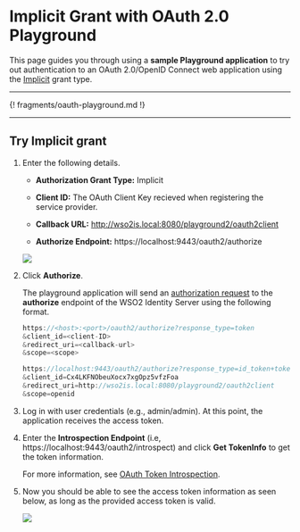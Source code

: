 # Implicit Grant with OAuth 2.0 Playground

This page guides you through using a **sample Playground application** to try out authentication to an OAuth 2.0/OpenID Connect web application using the [Implicit](insertlink) grant type.

----

{! fragments/oauth-playground.md !}

----

## Try Implicit grant 

1.  Enter the following details.

    - **Authorization Grant Type:** Implicit
    
    - **Client ID:** The OAuth Client Key recieved when registering the service provider.
    
    - **Callback URL:** http://wso2is.local:8080/playground2/oauth2client

	- **Authorize Endpoint:** https://localhost:9443/oauth2/authorize
    
    <img name='implicit-with-playground' src='../../assets/img/samples/implicit-with-playground.png' class='img-zoomable'/>
	
2. Click **Authorize**. 

	The playground application will send an
	[authorization request](https://tools.ietf.org/html/rfc6749#section-4.1.1)
	to the **authorize** endpoint of the WSO2 Identity Server using the
	following format.
	
	```java tab="Request Format"
	https://<host>:<port>/oauth2/authorize?response_type=token
	&client_id=<client-ID>
	&redirect_uri=<callback-url>
	&scope=<scope>
	```
	
	```java tab="Sample Request"
	https://localhost:9443/oauth2/authorize?response_type=id_token+token
	&client_id=Cx4LKFNObeuXocx7xgOpz5vfzFoa
	&redirect_uri=http://wso2is.local:8080/playground2/oauth2client
	&scope=openid
	``` 

3. Log in with user credentials (e.g., admin/admin). At this point, the application receives the access token. 

4. Enter the **Introspection Endpoint** (i.e, https://localhost:9443/oauth2/introspect) and click **Get TokenInfo** to get the token   information. 

	For more information, see [OAuth Token Introspection](insertlink).

5.  Now you should be able to see the access token information as seen
    below, as long as the provided access token is valid.  

	<img name='access-token-info' src='../../assets/img/samples/access-token-info.png' class='img-zoomable'/>
	

